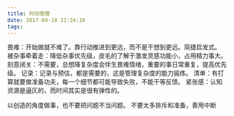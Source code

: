 ```yaml
---
title: 时间管理
date: 2017-04-18 11:34:10
tags:
---
```

畏难：开始做就不难了。靠行动推进到更远，而不是干想到更远。简捷启发式。
被杂事牵着走：降低杂事优先级，皮毛的了解于激发灵感功能小，占用精力事大。
刻意闭关：不需要，总想降复杂度会伴生畏难情绪，重要的事日常重复，提高优先级。
记录：记录与预估，都是需要的，这是管理复杂度的能力锻炼。
清单：有打算就要做准备功夫，每一个细节都可能导致失败，不能干等反馈。
紧张感：认知资源是逼仄的，而时间其实是很有弹性的。

以创造的角度做事，也不要把问题不当问题。
不要太多排斥和准备，善用中断

